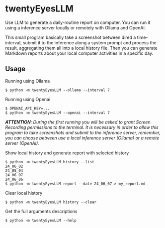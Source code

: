 # twentyEyesLLM

Use LLM to generate a daily-routine report on computer. You can run it using a inference server locally or remotely with Ollama and OpenAI. 

This small program basically take a screenshot between dired a time-interval, submit it to the inference along a system prompt and process the result, aggregating them all into a local history file. Then you can generate Markdown reports about your local computer activities in a specific day.

## Usage
Running using Ollama
```console
$ python -m twentyEyesLLM --ollama --interval 7
```

Running using Openai
```console
$ OPENAI_API_KEY=...
$ python -m twentyEyesLLM --openai --interval 7
```
_**ATTENTION**: During the first running you will be asked to grant Screen Recording permissions to the terminal. It is necessary in order to allow this program to take screenshots and submit to the inference server, remember, you can choose between use a local inference server (Ollama) or a remote server (OpenAI)._ 

Show local history and generate report with selected history
```console
$ python -m twentyEyesLLM history --list
24_06_02
24_05_04
24_06_07
24_06_06
$ python -m twentyEyesLLM report --date 24_06_07 > my_report.md
```

Clear local history
```console
$ python -m twentyEyesLLM history --clear
```

Get the full arguments descriptions
```console
$ python -m twentyEyesLLM --help
```

